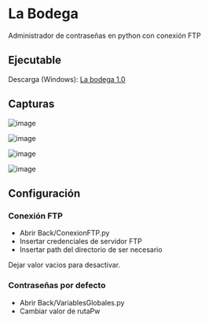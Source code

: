 # La Bodega

Administrador de contraseñas en python con conexión FTP

## Ejecutable
Descarga (Windows): [La bodega 1.0](https://drive.google.com/drive/folders/1X0kelwB5LFBBwHoH5cvkk0xzYuiS1aOf?usp=sharing)

## Capturas

![image](https://github.com/Sinuhe135/LaBodega/assets/165139497/4c5a0673-b0d2-47f5-8dec-3a4e8594c333)

![image](https://github.com/Sinuhe135/LaBodega/assets/165139497/785b9425-5f83-4f38-9d92-9e0f086af084)

![image](https://github.com/Sinuhe135/LaBodega/assets/165139497/f9ef8952-4393-4134-8201-ecce87092abd)

![image](https://github.com/Sinuhe135/LaBodega/assets/165139497/393f6a4f-f5cb-416b-9b09-d2487937cf39)

## Configuración

### Conexión FTP

- Abrir Back/ConexionFTP.py
- Insertar credenciales de servidor FTP
- Insertar path del directorio de ser necesario

Dejar valor vacios para desactivar.

### Contraseñas por defecto

- Abrir Back/VariablesGlobales.py
- Cambiar valor de rutaPw

